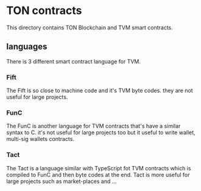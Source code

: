 # TON contracts

This directory contains TON Blockchain and TVM smart contracts.

## languages

There is 3 different smart contract language for TVM.

### Fift

The Fift is so close to machine code and it's  TVM byte codes. they are not useful for large projects.

### FunC

The FunC is another language for TVM contracts that's have a similar syntax to C. it's not useful for large projects too but it useful to write wallet, multi-sig wallets contracts.

### Tact

The Tact is a language similar with TypeScript fot TVM contracts which is compiled to FunC and then byte codes at the end. Tact is more useful for large projects such as market-places and ...
